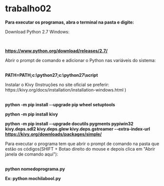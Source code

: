 # trabalho02

<b>Para executar os programas, abra o terminal na pasta e digite:</b><br />
<p>Download Python 2.7 Windows: </p><br />

<b> https://www.python.org/download/releases/2.7/ </b><br />

<p> Abrir o prompt de comando e adicionar o Python nas variáveis do sistema: </p><br />
<b>   PATH=PATH;c:\python27;c:\python27\script </b><br />

<p>Instalar o Kivy (Instruções no site oficial se preferir: https://kivy.org/docs/installation/installation-windows.html ) </p><br />
<b>   python -m pip install --upgrade pip wheel setuptools </b><br />

<b>   python -m pip install kivy </b><br />

<b>   python -m pip install --upgrade docutils pygments pypiwin32 kivy.deps.sdl2 kivy.deps.glew kivy.deps.gstreamer --extra-index-url https://kivy.org/downloads/packages/simple/ </b><br />

<p>Para executar o programa tem que abrir o prompt de comando na pasta que estão os códigos(SHIFT + Botao direito do mouse e depois clica em "Abrir janela de comando aqui"):</p><br />
<b>   python nomedoprograma.py </b><br />
	
<b>   Ex: python mochilabool.py </b><br />




